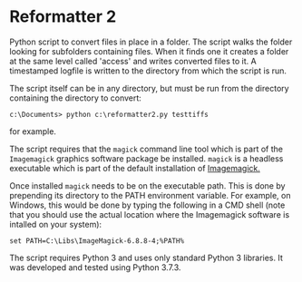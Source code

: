 # Reformatter 2 #

Python script to convert files in place in a folder. The script walks
the folder looking for subfolders containing files. When it finds one
it creates a folder at the same level called 'access' and writes converted
files to it. A timestamped logfile is written to the directory from
which the script is run.

The script itself can be in any directory, but must be run from the
directory containing the directory to convert:

`c:\Documents> python c:\reformatter2.py testtiffs`

for example.

The script requires that the `magick` command line tool which is part
of the `Imagemagick` graphics software package be installed.
`magick` is a headless executable which is part of the default
installation of [Imagemagick.](https://www.imagemagick.org
"Imagemagick site")

Once installed `magick` needs to be on the executable path. This is
done by prepending its directory to the PATH environment variable. For
example, on Windows, this would be done by typing the following in a
CMD shell (note that you should use the actual location where the
Imagemagick software is intalled on your system):

`set PATH=C:\Libs\ImageMagick-6.8.8-4;%PATH%`

The script requires Python 3 and uses only standard Python 3
libraries. It was developed and tested using Python 3.7.3.
